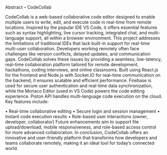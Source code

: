 Abstract – CodeCollab

CodeCollab is a web-based collaborative code editor designed to enable multiple users to write, edit, and execute code in real-time from remote locations. Inspired by the popular IDE VS Code, it offers essential features such as syntax highlighting, live cursor tracking, integrated chat, and multi-language support, all within a browser environment.
This project addresses the limitations of traditional IDEs that lack built-in support for real-time multi-user collaboration. Developers working remotely often face challenges like version conflicts, delayed updates, and communication gaps. CodeCollab solves these issues by providing a seamless, low-latency, real-time collaboration platform tailored for remote development, hackathons, coding interviews, and online classrooms.
Built using React.js for the frontend and Node.js with Socket.IO for real-time communication on the backend, it ensures scalable and efficient performance. Firebase is used for secure user authentication and real-time data synchronization, while the Monaco Editor (used in VS Code) powers the code editing experience. Piston API handles multi-language code execution on the cloud.
Key features include:

•	Real-time collaborative editing
•	Secure login and session management
•	Instant code execution results
•	Role-based user interactions (owner, developer, collaborator)
Future enhancements aim to support file upload/download, mobile responsiveness, and role-based access control for more advanced collaboration.
In conclusion, CodeCollab offers an innovative and user-friendly platform that transforms how developers and teams collaborate remotely, making it an ideal tool for today’s connected world.

